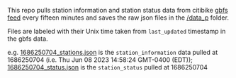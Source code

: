 This repo pulls station information and station status data from citibike [gbfs feed](http://gbfs.citibikenyc.com/gbfs/gbfs.json) every fifteen minutes and saves the raw json files in the [/data_p](/data_p) folder. 

Files are labeled with their Unix time taken from `last_updated` timestamp in the gbfs data. 

e.g. [1686250704_stations.json](data_p/1686250704_stations.json) is the `station_information` data pulled at 1686250704 (i.e. Thu Jun 08 2023 14:58:24 GMT-0400 (EDT));  [1686250704_status.json](data_p/1686250704_status.json) is the `station_status` pulled at 1686250704
